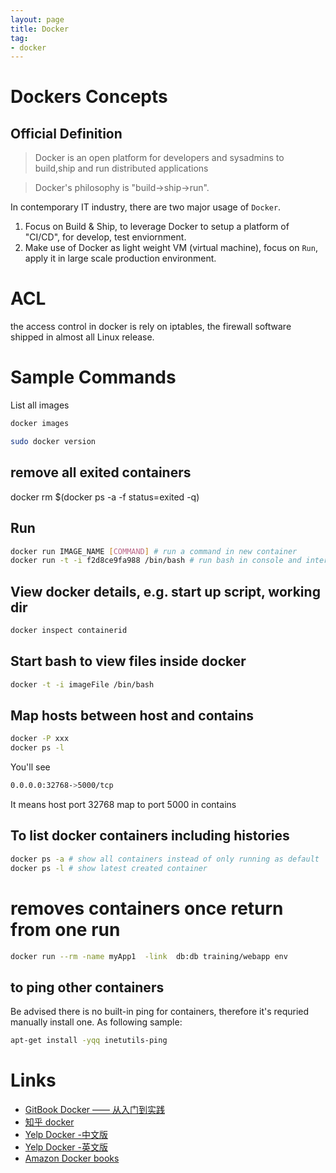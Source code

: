 ```yaml
---
layout: page
title: Docker
tag: 
- docker
---
```

# Dockers Concepts

## Official Definition

> Docker is an open platform for developers and sysadmins to build,ship and run distributed applications

>Docker's philosophy is "build->ship->run".

In contemporary IT industry, there are two major usage of `Docker`.

1. Focus on Build & Ship, to leverage Docker to setup a platform of "CI/CD", for develop, test enviornment.
1. Make use of Docker as light weight VM (virtual machine), focus on `Run`, apply it in large scale production environment.

# ACL

the access control in docker is rely on iptables, the firewall software shipped in almost all Linux release.

# Sample Commands
List all images
```sh
docker images
```

```sh
sudo docker version
```

## remove all exited containers
docker rm $(docker ps -a -f status=exited -q)

## Run 
```sh
docker run IMAGE_NAME [COMMAND] # run a command in new container
docker run -t -i f2d8ce9fa988 /bin/bash # run bash in console and interactive mode
```
## View docker details, e.g. start up script, working dir
```sh
docker inspect containerid
```

## Start bash to view files inside docker
```sh
docker -t -i imageFile /bin/bash
```

## Map hosts between host and contains
```sh
docker -P xxx
docker ps -l
```
You'll see
```sh
0.0.0.0:32768->5000/tcp   
```
It means host port 32768 map to port 5000 in contains

## To list docker containers including histories
```sh
docker ps -a # show all containers instead of only running as default
docker ps -l # show latest created container
```

# removes containers once return from one run
```sh
docker run --rm -name myApp1  -link  db:db training/webapp env
```

## to ping other containers
Be advised there is no built-in ping for containers, therefore it's requried manually install one. As following sample:
```sh
apt-get install -yqq inetutils-ping
```

# Links
- [GitBook Docker —— 从入门到实践](https://www.gitbook.com/book/yeasy/docker_practice/details)
- [知乎 docker](https://www.zhihu.com/question/27227492)
- [Yelp Docker -中文版](http://dockone.io/article/626)
- [Yelp Docker -英文版](http://engineeringblog.yelp.com/2015/08/docker-in-the-real-world-at-yelp.html)
- [Amazon Docker books](https://www.amazon.cn/%E5%9B%BE%E4%B9%A6/dp/1784397938?ie=UTF8&camp=536&creative=3132&creativeASIN=1784397938&linkCode=as2&ref_=as_li_ss_tl&tag=flamingtop-23)
